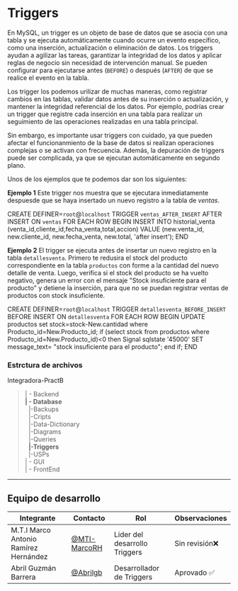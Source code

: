 # Triggers

En MySQL, un trigger es un objeto de base de datos que se asocia con una tabla y se ejecuta automáticamente cuando ocurre un evento específico, como una inserción, actualización o eliminación de datos. 
Los triggers ayudan a agilizar las tareas, garantizar la integridad de los datos y aplicar reglas de negocio sin necesidad de intervención manual. Se pueden configurar para ejecutarse antes (`BEFORE`) o después (`AFTER`) de que se realice el evento en la tabla.

Los trigger los podemos urilizar de muchas  maneras, como registrar cambios en las tablas, validar datos antes de su inserción o actualización, y mantener la integridad referencial de los datos. Por ejemplo, podrías crear un trigger que registre cada inserción en una tabla para realizar un seguimiento de las operaciones realizadas en una tabla principal. 

Sin embargo, es importante usar triggers con cuidado, ya que pueden afectar el funcionanmiento de la base de datos si realizan operaciones complejas o se activan con frecuencia. Además, la depuración de triggers puede ser complicada, ya que se ejecutan automáticamente en segundo plano.

Unos de los ejemplos que te podemos dar son los siguientes:

**Ejemplo 1**
Este trigger nos muestra que se ejecutara inmediatamente despuesde que se haya insertado un nuevo registro a la tabla de *ventas*.

CREATE DEFINER=`root`@`localhost` TRIGGER `ventas_AFTER_INSERT` 
AFTER INSERT ON `ventas` FOR EACH ROW BEGIN
INSERT INTO historial_venta (venta_id,cliente_id,fecha_venta,total,accion) VALUE (new.venta_id, new.cliente_id, new.fecha_venta, new.total, 'after insert');
END

**Ejemplo 2**
El trigger se ejecuta antes de insertar un nuevo registro en la tabla `detallesventa`. Primero te redusira el stock del producto correspondiente en la tabla `productos` con forme a la cantidad del nuevo detalle de venta. Luego, verifica si el stock del producto se ha vuelto negativo, genera un error con el mensaje "Stock insuficiente para el producto" y detiene la inserción, para que no se puedan registrar ventas de productos con stock insuficiente.

CREATE DEFINER=`root`@`localhost` TRIGGER `detallesventa_BEFORE_INSERT` BEFORE INSERT ON `detallesventa` FOR EACH ROW BEGIN
UPDATE productos
set stock=stock-New.cantidad
where Producto_id=New.Producto_id;
if (select stock from productos where Producto_id=New.Producto_id)<0 then 
Signal sqlstate '45000'
SET message_text= "stock insuficiente para el producto";
end if;
END

### Estrctura de archivos 
Integradora-PractB <br>
>| - Backend <br>
>**| - Database** <br>
>&nbsp;&nbsp;|-Backups <br>
>&nbsp;&nbsp;|-Cripts  <br>
>&nbsp;&nbsp;|-Data-Dictionary <br>
>&nbsp;&nbsp;|-Diagrams <br>
>&nbsp;&nbsp;|-Queries <br>
>&nbsp;&nbsp;**|-Triggers**<br>
>&nbsp;&nbsp;|-USPs <br>
>| - GUI <br>
>| - FrontEnd 

---
## Equipo de desarrollo
Integrante|Contacto|Rol|Observaciones|
|----------|--------|-----------|----------|
|M.T.I Marco Antonio Ramírez Hernández|[@MTI-MarcoRH](https://github.com/MTI-MarcoRH)|Lider del desarrollo Triggers |Sin revisión❌|
|Abril Guzmán Barrera|[@Abrilgb](https://github.com/Abrilgb)|Desarrollador de Triggers| Aprovado ✅|


